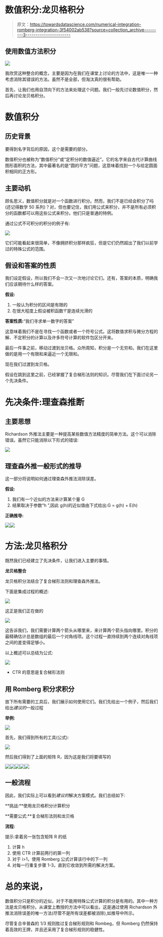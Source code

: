 # 数值积分:龙贝格积分

> 原文：<https://towardsdatascience.com/numerical-integration-romberg-integration-3f54002ab538?source=collection_archive---------3----------------------->

## 使用数值方法积分

![](img/6cbf65aa5357bac726739562f3f960d4.png)

我欣赏这种整合的概念，主要是因为在我们在课堂上讨论的方法中，这是唯一一种考虑消除其错误的方法。虽然不是全部，但淘汰真的很有帮助。

首先，让我们也用自顶向下的方法来处理这个问题。我们一般先讨论数值积分，然后再讨论龙贝格积分。

# 数值积分

## 历史背景

要得到名字背后的原因，这个是需要的部分。

数值积分也被称为“数值积分”或“定积分的数值逼近”。它的名字来自古代计算曲线图形面积的方法，其中最著名的是“圆的平方”问题，这意味着找到一个与给定圆面积相同的正方形。

## 主要动机

顾名思义，数值积分就是对一个函数进行积分。然而，我们不是已经会积分了吗(还记得数学 50 系列)？对，但也要记住，我们用公式来积分，并不是所有必须积分的函数都可以用这些公式来积分。他们只是普通的特例。

通过公式不可积分的积分的例子有:

![](img/f637dcbebd613aee20d41478d27d3986.png)

它们可能看起来很简单，不像拥挤积分那样疯狂，但是它们仍然超出了我们以前学过的特殊公式的范围。

## 假设和答案的性质

我们设定假设，所以我们不会一次又一次地讨论它们。还有，答案的本质，明确我们应该期待什么样的答案。

**假设:**

1.  一般认为积分的区间是有限的
2.  在很大程度上假设被积函数‘f’是连续光滑的

**答案性质:**“我们寻求单一数字的答案”

这意味着我们不是在寻找一个函数或者一个符号公式。这将数值求积与微分方程的解、不定积分的计算以及许多符号计算的软件包区分开来。

最后一件事之前，移动过渡到龙贝格。众所周知，积分是一个无穷和。我们在这里做的是用一个有限和来逼近一个无限和。

现在我们过渡到龙贝格。

假设在跳到这里之前，已经掌握了复合梯形法则的知识。尽管我们在下面讨论另一个先决条件。

# 先决条件:理查森推断

## 主要思想

Richardson 外推法主要是一种提高某些数值方法精度的简单方法。这个可以消除错误。虽然它只能消除以下形式的错误:

![](img/20d44597e3d46b3c497dc9a85b14348c.png)

## 理查森外推一般形式的推导

这一部分将说明如何通过理查森外推法消除误差。

**假设:**

1.  我们有一个近似的方法来计算某个量 G
2.  结果取决于参数“h ”,因此 g(h)的近似值由下式给出:G = g(h) + E(h)

**正确推导:**

![](img/98c887df71ecc64ed82712387760c9d5.png)![](img/0f2d98e64bf9cb5893c0ec7f1e171463.png)

# 方法:龙贝格积分

既然我们已经建立了先决条件，让我们进入主要的事情。

**龙贝格整合**

龙贝格积分法结合了复合梯形法则和理查森外推法。

下面是集成过程的概述:

![](img/d95d56b758945ee6568486067dc85eb5.png)

这正是我们正在做的

![](img/24e8b623b994c18492d2321c72f87d1b.png)

这告诉我们，我们需要计算两个箭头从哪里来，来计算两个箭头指向哪里。积分的最精确估计总是数组的最后一个对角线项。这个过程一直持续到两个连续对角线项之间的差变得足够小。

以上概述可以总结为公式:

![](img/53b373eaeaa4bee844f7cb93c0035829.png)

*   CTR 的意思是复合梯形法则

## 用 Romberg 积分求积分

放下所有需要的工具后，我们展示如何使用它们。我们先给出一个例子，然后我们给出*建议的*一般过程

**举例:**

![](img/9a1f4b117c4a3f384d7296a6d1f84133.png)

首先，我们得到所有的工具(公式):

![](img/6e11d0d20d1cd30a962ccc61684346f6.png)

然后我们得到了上面的矩阵 R，因为这是我们将要填写的

![](img/dbd1a13c97f41c382c5e0bb8a895b9eb.png)![](img/2da94bdace6b0d2f82074dd122203b4a.png)![](img/2fbf81631eecb2f37a628ce57275364d.png)![](img/ce402a8bd3c818f71f34b792ed17cf08.png)![](img/aced8f88c149745eaff4bed480f4c536.png)

## **一般流程**

因此，我们实际上可以看到*建议的*解决方案模式。我们总结如下:

**挑战:**使用龙贝格积分计算积分

**需要公式:**复合梯形法则和龙贝格

**流程:**

提示:拿着另一张包含矩阵 R 的纸

1.  计算 h
2.  使用 CTR 计算前两行的第一列
3.  对于 i>1，使用 Romberg 公式计算该行中的下一列
4.  对每一行重复步骤 1-3，直到它收敛到所需的解决方案。

# 总的来说，

数值积分只是积分的近似，对于不能用特殊公式计算的积分是有用的。其中一种方法是龙贝格积分。从课堂上教授的方法中可以看出，这是通过使用 Richardson 外推法消除误差的唯一方法(尽管不是所有误差都被消除),如推导中所示。

尽管复合辛普森的 1/3 规则胜过复合梯形规则和 Rombeg，但 Romberg 仍然保持着高效的王牌，并且还采用了复合梯形规则的稳健性。